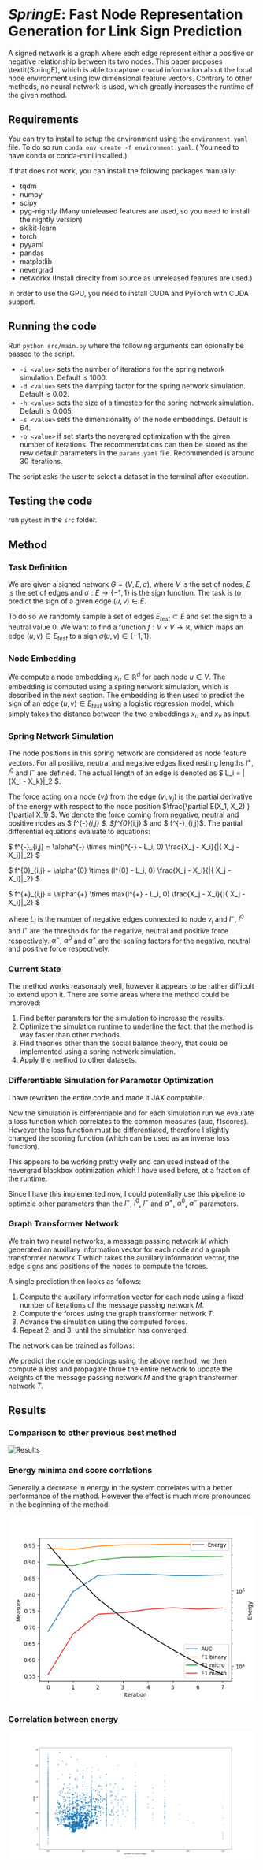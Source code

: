 # *SpringE*: Fast Node Representation Generation for Link Sign Prediction

A signed network is a graph where each edge represent either a positive or negative relationship between its two nodes. This paper proposes \textit{SpringE}, which is able to capture crucial information about the local node environment using low dimensional feature vectors. Contrary to other methods, no neural network is used, which greatly increases the runtime of the given method. 

## Requirements

You can try to install to setup the environment using the ```environment.yaml``` file. To do so run ```conda env create -f environment.yaml```. ( You need to have conda or conda-mini installed.)

If that does not work, you can install the following packages manually:

- tqdm
- numpy
- scipy
- pyg-nightly (Many unreleased features are used, so you need to install the nightly version)
- skikit-learn
- torch
- pyyaml
- pandas
- matplotlib
- nevergrad
- networkx (Install direclty from source as unreleased features are used.)

In order to use the GPU, you need to install CUDA and PyTorch with CUDA support.

## Running the code

Run ```python src/main.py``` where the following arguments can opionally be passed to the script. 

- ```-i <value>``` sets the number of iterations for the spring network simulation. Default is 1000.
- ```-d <value>``` sets the damping factor for the spring network simulation. Default is  0.02.
- ```-h <value>``` sets the size of a timestep for the spring network simulation. Default is 0.005.
- ```-s <value>``` sets the dimensionality of the node embeddings. Default is 64.
- ```-o <value>``` if set starts the nevergrad optimization with the given number of iterations. The recommendations can then be stored as the new default parameters in the ```params.yaml``` file. Recommended is around 30 iterations.

The script asks the user to select a dataset in the terminal after execution.

## Testing the code

run ```pytest``` in the ```src``` folder.


## Method

### Task Definition

We are given a signed network $G = (V, E, \sigma)$, where $V$ is the set of nodes, $E$ is the set of edges and $\sigma: E \rightarrow \{-1, 1\}$ is the sign function. The task is to predict the sign of a given edge $(u, v) \in E$.

To do so we randomly sample a set of edges $E_{test} \subset E$ and set the sign to a neutral value 0. We want to find a function $f: V \times V \rightarrow \mathbb{R}$, which maps an edge $(u, v) \in E_{test}$ to a sign $\sigma(u, v) \in \{-1, 1\}$.

### Node Embedding

We compute a node embedding $x_u \in \mathbb{R}^d$ for each node $u \in V$. The embedding is computed using a spring network simulation, which is described in the next section. The embedding is then used to predict the sign of an edge $(u, v) \in E_{test}$ using a logistic regression model, which simply takes the distance between the two embeddings $x_u$ and $x_v$ as input.


### Spring Network Simulation

The node positions in this spring network are considered as node feature vectors. For all positive, neutral and negative edges fixed resting lengths $l^{+}$, $l^{0}$ and $l^{-}$ are defined. The actual length of an edge is denoted as $ L_i = \|{X_l - X_k}\|_2 $. 

The force acting on a node $(v_i)$ from the edge $(v_i, v_j)$ is the partial derivative of the energy with respect to the node position $\frac{\partial E(X_1, X_2) }{\partial X_1} $. We denote the force coming from negative, neutral and positive nodes as $ f^{-}_{i,j} $, $f^{0}_{i,j} $ and $ f^{-}_{i,j}$. The partial differential equations evaluate to equations:

$ f^{-}_{i,j} = \alpha^{-} \times min(l^{-} - L_i, 0) \frac{X_j - X_i}{\|{ X_j - X_i}\|_2} $

$ f^{0}_{i,j} = \alpha^{0} \times (l^{0} - L_i, 0) \frac{X_j - X_i}{\|{ X_j - X_i}\|_2} $

$ f^{+}_{i,j} = \alpha^{+} \times max(l^{+} - L_i, 0) \frac{X_j - X_i}{\|{ X_j - X_i}\|_2} $

where $L_i$ is the number of negative edges connected to node $v_i$ and $l^{-}$, $l^{0}$ and $l^{+}$ are the thresholds for the negative, neutral and positive force respectively. $\alpha^{-}$, $\alpha^{0}$ and $\alpha^{+}$ are the scaling factors for the negative, neutral and positive force respectively.

### Current State

The method works reasonably well, however it appears to be rather difficult to extend upon it. There are some areas where the method could be improved:

1. Find better paramters for the simulation to increase the results.
2. Optimize the simulation runtime to underline the fact, that the method is way faster than other methods.
3. Find theories other than the social balance theory, that could be implemented using a spring network simulation.
4. Apply the method to other datasets.

### Differentiable Simulation for Parameter Optimization

I have rewritten the entire code and made it JAX comptabile. 

Now the simulation is differentiable and for each simulation run we evaulate a loss function which correlates to the common measures (auc, f1scores). However the loss function must be differentiated, therefore I slightly changed the scoring function (which can be used as an inverse loss function). 

This appears to be working pretty welly and can used instead of the nevergrad blackbox optimization which I have used before, at a fraction of the runtime.

Since I have this implemented now, I could potentially use this pipeline to optimzie other parameters than the $l^+$, $l^0$, $l^-$ and $\alpha^+$, $\alpha^0$, $\alpha^-$ parameters.

### Graph Transformer Network

We train two neural networks, a message passing network $M$ which generated an auxillary information vector for each node and a graph transformer network $T$ which takes the auxillary information vector, the edge signs and positions of the nodes to compute the forces.

A single prediction then looks as follows:

1. Compute the auxillary information vector for each node using a fixed number of iterations of the message passing network $M$.
2. Compute the forces using the graph transformer network $T$.
3. Advance the simulation using the computed forces.
4. Repeat 2. and 3. until the simulation has converged.

The network can be trained as follows:

We predict the node embeddings using the above method, we then compute a loss and propagate thrue the entire network to update the weights of the message passing network $M$ and the graph transformer network $T$.


## Results

### Comparison to other previous best method

![Results](results.png)

### Energy minima and score corrlations

Generally a decrease in energy in the system correlates with a better performance of the method. However the effect is much more pronounced in the beginning of the method.

![Results](energy_score_corr.png)


### Correlation between energy 
![Results](ratio_energy.png)